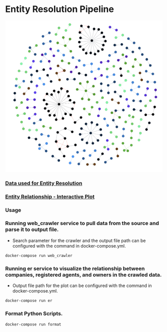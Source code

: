 # Entity Resolution Pipeline

<p align="center">
  <img src="tmp/plot/plot.png">
</p>


### [Data used for Entity Resolution](https://github.com/raphelemmanuvel/entity-resolution-pipeline/blob/main/tmp/data/active_listings_x.csv)
### [Entity Relationship - Interactive Plot](https://raphelemmanuvel.github.io/entity-resolution-pipeline/)

### Usage


### Running web_crawler service to pull data from the source and parse it to output file.

* Search parameter for the crawler and the output file path can be configured with the command in docker-compose.yml.  

```sh
docker-compose run web_crawler
```  

### Running er service to visualize the relationship between companies, registered agents, and owners in the crawled data.

* Output file path for the plot can be configured with the command in docker-compose.yml.  

```sh
docker-compose run er
```  

### Format Python Scripts.

```sh
docker-compose run format
```  
